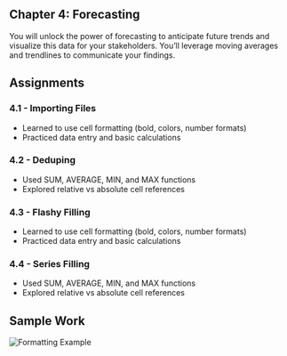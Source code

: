 ## Chapter 4: Forecasting
You will unlock the power of forecasting to anticipate future trends and visualize this data for your stakeholders. You’ll leverage moving averages and trendlines to communicate your findings.

## Assignments
### 4.1 - Importing Files
- Learned to use cell formatting (bold, colors, number formats)
- Practiced data entry and basic calculations

### 4.2 - Deduping
- Used SUM, AVERAGE, MIN, and MAX functions
- Explored relative vs absolute cell references

### 4.3 - Flashy Filling
- Learned to use cell formatting (bold, colors, number formats)
- Practiced data entry and basic calculations

### 4.4 - Series Filling
- Used SUM, AVERAGE, MIN, and MAX functions
- Explored relative vs absolute cell references

## Sample Work
![Formatting Example](./screenshots/formatting_example.png)
